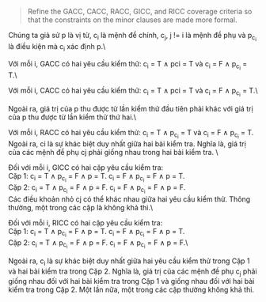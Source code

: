>Refine the GACC, CACC, RACC, GICC, and RICC coverage criteria
 so that the constraints on the minor clauses are made more formal.
>


Chúng ta giả sử p là vị từ, c<sub>i</sub> là mệnh đề chính, c<sub>j</sub>, j != i là mệnh đề phụ và p<sub>c<sub>i</sub></sub> là điều kiện mà c<sub>i</sub> xác định p.\

Với mỗi i, GACC có hai yêu cầu kiểm thử: c<sub>i</sub> = T ∧ pci = T và c<sub>i</sub> = F ∧ p<sub>c<sub>i</sub></sub> = T.\

Với mỗi i, CACC có hai yêu cầu kiểm thử: c<sub>i</sub> = T ∧ pci = T và c<sub>i</sub> = F ∧ p<sub>c<sub>i</sub></sub> = T.\

Ngoài ra, giá trị của p thu được từ lần kiểm thử đầu tiên phải khác với giá trị của p thu được từ lần kiểm thử thứ hai.\

Với mỗi i, RACC có hai yêu cầu kiểm thử: c<sub>i</sub> = T ∧ p<sub>c<sub>i</sub></sub> = T và c<sub>i</sub> = F ∧ p<sub>c<sub>i</sub></sub> = T.\
Ngoài ra, ci là sự khác biệt duy nhất giữa hai bài kiểm tra. Nghĩa là, giá trị của các mệnh đề phụ cj phải giống nhau trong hai bài kiểm tra. \

Đối với mỗi i, GICC có hai cặp yêu cầu kiểm tra:\
Cặp 1: c<sub>i</sub> = T ∧ p<sub>c<sub>i</sub></sub> = F ∧ p = T. c<sub>i</sub> = F ∧ p<sub>c<sub>i</sub></sub> = F ∧ p = T.\
Cặp 2: c<sub>i</sub> = T ∧ p<sub>c<sub>i</sub></sub> = F ∧ p = F. c<sub>i</sub> = F ∧ p<sub>c<sub>i</sub></sub> = F ∧ p = F.\
Các điều khoản nhỏ cj có thể khác nhau giữa hai yêu cầu kiểm thử. Thông thường, một trong các cặp là không khả thi.\

Đối với mỗi i, RICC có hai cặp yêu cầu kiểm tra:\
Cặp 1: c<sub>i</sub> = T ∧ p<sub>c<sub>i</sub></sub> = F ∧ p = T. c<sub>i</sub> = F ∧ p<sub>c<sub>i</sub></sub> = F ∧ p = T.\
Cặp 2: c<sub>i</sub> = T ∧ p<sub>c<sub>i</sub></sub> = F ∧ p = F. c<sub>i</sub> = F ∧ p<sub>c<sub>i</sub></sub> = F ∧ p = F.\

Ngoài ra, c<sub>i</sub> là sự khác biệt duy nhất giữa hai yêu cầu kiểm thử trong Cặp 1 và hai bài kiểm tra trong Cặp 2.
Nghĩa là, giá trị của các mệnh đề phụ c<sub>j</sub> phải giống nhau đối với hai bài kiểm tra trong Cặp 1 và giống nhau đối với hai bài kiểm tra trong Cặp 2. 
Một lần nữa, một trong các cặp thường không khả thi.